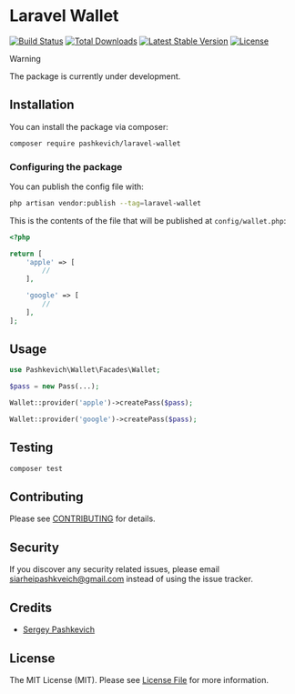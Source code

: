 # Laravel Wallet

<a href="https://github.com/siarheipashkevich/laravel-wallet/actions"><img src="https://github.com/siarheipashkevich/laravel-wallet/workflows/tests/badge.svg" alt="Build Status"></a>
<a href="https://packagist.org/packages/pashkevich/laravel-wallet"><img src="https://img.shields.io/packagist/dt/pashkevich/laravel-wallet" alt="Total Downloads"></a>
<a href="https://packagist.org/packages/pashkevich/laravel-wallet"><img src="https://img.shields.io/packagist/v/pashkevich/laravel-wallet" alt="Latest Stable Version"></a>
<a href="https://packagist.org/packages/pashkevich/laravel-wallet"><img src="https://img.shields.io/packagist/l/pashkevich/laravel-wallet" alt="License"></a>

> [!WARNING]
> The package is currently under development.

## Installation

You can install the package via composer:

```bash
composer require pashkevich/laravel-wallet
```

### Configuring the package

You can publish the config file with:

```bash
php artisan vendor:publish --tag=laravel-wallet
```

This is the contents of the file that will be published at `config/wallet.php`:

```php
<?php

return [
    'apple' => [
        //
    ],

    'google' => [
        //
    ],
];
```

## Usage

```php
use Pashkevich\Wallet\Facades\Wallet;

$pass = new Pass(...);

Wallet::provider('apple')->createPass($pass);

Wallet::provider('google')->createPass($pass);
```

## Testing

``` bash
composer test
```

## Contributing

Please see [CONTRIBUTING](CONTRIBUTING.md) for details.

## Security

If you discover any security related issues, please email siarheipashkveich@gmail.com instead of using the issue
tracker.

## Credits

- [Sergey Pashkevich](https://github.com/siarheipashkevich)

## License

The MIT License (MIT). Please see [License File](LICENSE.md) for more information.
